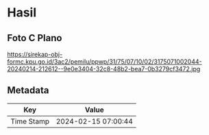 # Hasil

## Foto C Plano

https://sirekap-obj-formc.kpu.go.id/3ac2/pemilu/ppwp/31/75/07/10/02/3175071002044-20240214-212612--9e0e3404-32c8-48b2-bea7-0b3279cf3472.jpg


## Metadata

| Key        | Value               |
| ---------- | ------------------- |
| Time Stamp | 2024-02-15 07:00:44 |



